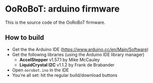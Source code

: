# OoRoBoT: arduino firmware

This is the source code of the OoRoBoT firmware.

## How to build

- Get the the Arduino IDE (https://www.arduino.cc/en/Main/Software)
- Get the following libraries (using the Arduino IDE library manager)
	- **AccelStepper** v1.57.1 by Mike McCauley
	- **LiquidCrystal I2C** v1.1.2 by Frank de Brabander
- Open `oorobot.ino` in the IDE
- You're all set: hit the regular build/download buttons
